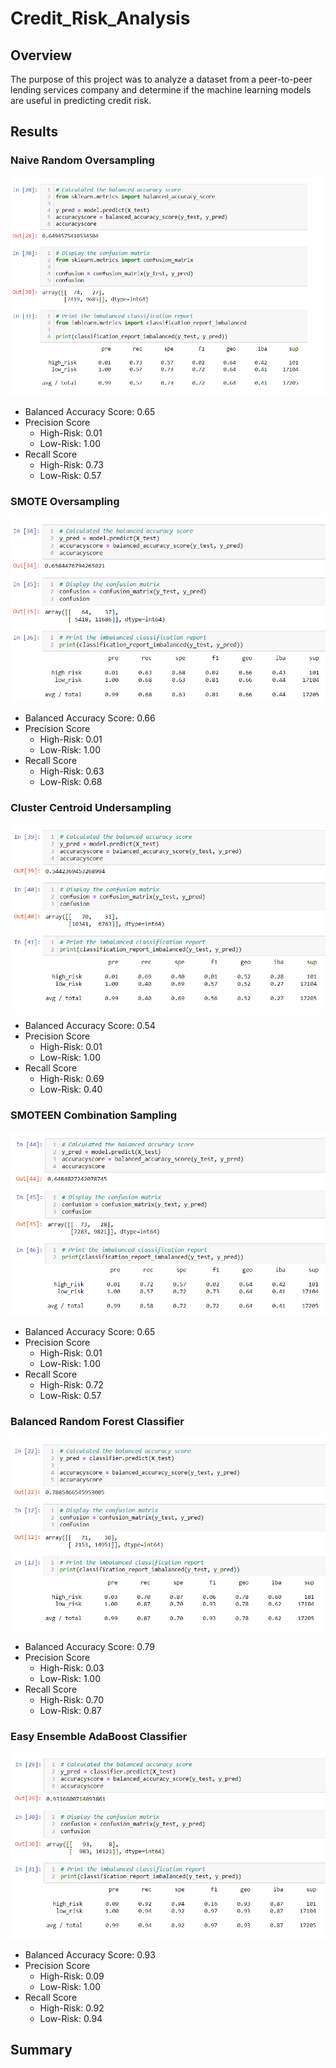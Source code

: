 # Credit_Risk_Analysis

## Overview

The purpose of this project was to analyze a dataset from a peer-to-peer lending services company and determine if the machine learning models are useful in predicting credit risk.

## Results

### Naive Random Oversampling
![NaiveRandomOversampling](/images/NaiveRandomOversampling.png "NaiveRandomOversampling")

- Balanced Accuracy Score: 0.65
- Precision Score
    - High-Risk: 0.01
    - Low-Risk: 1.00
- Recall Score
    - High-Risk: 0.73
    - Low-Risk: 0.57

### SMOTE Oversampling
![SMOTEOversampling](/images/SMOTEOversampling.png "SMOTEOversampling")

- Balanced Accuracy Score: 0.66
- Precision Score
    - High-Risk: 0.01
    - Low-Risk: 1.00
- Recall Score
    - High-Risk: 0.63
    - Low-Risk: 0.68

### Cluster Centroid Undersampling
![ClusterCentroid](/images/ClusterCentroid.png "ClusterCentroid")

- Balanced Accuracy Score: 0.54
- Precision Score
    - High-Risk: 0.01
    - Low-Risk: 1.00
- Recall Score
    - High-Risk: 0.69
    - Low-Risk: 0.40

### SMOTEEN Combination Sampling
![SMOTEEN](/images/SMOTEEN.png "SMOTEEN")

- Balanced Accuracy Score: 0.65
- Precision Score
    - High-Risk: 0.01
    - Low-Risk: 1.00
- Recall Score
    - High-Risk: 0.72
    - Low-Risk: 0.57

### Balanced Random Forest Classifier
![BalancedRandomForest](/images/BalancedRandomForest.png "BalancedRandomForest")

- Balanced Accuracy Score: 0.79
- Precision Score
    - High-Risk: 0.03
    - Low-Risk: 1.00
- Recall Score
    - High-Risk: 0.70
    - Low-Risk: 0.87

### Easy Ensemble AdaBoost Classifier
![EasyEnsembleAdaBoost](/images/EasyEnsembleAdaBoost.png "EasyEnsembleAdaBoost")

- Balanced Accuracy Score: 0.93
- Precision Score
    - High-Risk: 0.09
    - Low-Risk: 1.00
- Recall Score
    - High-Risk: 0.92
    - Low-Risk: 0.94

## Summary


